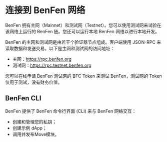 # 连接到 BenFen 网络

BenFen 拥有主网（Mainnet）和测试网（Testnet）。您可以使用测试网来试验在该网络上运行的 BenFen 链。您还可以运行本地 BenFen 网络以进行本地开发。

BenFen 的主网和测试网是由若干个验证器节点组成。客户端使用 JSON-RPC 来读取数据和发送交易。以下是主网和测试网的访问地址：

- 主网：https://rpc.benfen.org
- 测试网：https://rpc.testnet.benfen.org

您可以在线申请 BenFen 测试网的 BFC Token 来测试 BenFen，测试网的 Token 仅用于测试，没有财务价值。

## BenFen CLI

BenFen 提供了 BenFen 命令行界面 (CLI) 来与 BenFen 网络交互：

- 创建和管理您的私钥；
- 创建示例 dApp；
- 调用并发布Move模块。
